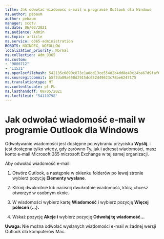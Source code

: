 ```yaml
---
title: Jak odwołać wiadomość e-mail w programie Outlook dla Windows
ms.author: pebaum
author: pebaum
manager: scotv
ms.date: 06/03/2021
ms.audience: Admin
ms.topic: article
ms.service: o365-administration
ROBOTS: NOINDEX, NOFOLLOW
localization_priority: Normal
ms.collection: Adm_O365
ms.custom:
- "9006712"
- "11521"
ms.openlocfilehash: 542135c6890c873c1a0dd13ce55482b4dd8e40c24ba67d9faf6bd10151de8302
ms.sourcegitcommit: b5f7da89a650d2915dc652449623c78be6247175
ms.translationtype: MT
ms.contentlocale: pl-PL
ms.lasthandoff: 08/05/2021
ms.locfileid: "54110798"
---
```

# <a name="how-to-recall-an-email-message-in-outlook-for-windows"></a>Jak odwołać wiadomość e-mail w programie Outlook dla Windows

Odwoływanie wiadomości jest dostępne po wybraniu przycisku **Wyślij**. i jest dostępna tylko wtedy, gdy zarówno Ty, jak i adresat wiadomości, masz konto e-mail Microsoft 365 microsoft Exchange w tej samej organizacji. 

Aby odwołać wiadomość e-mail:

1. Otwórz Outlook, a następnie w okienku folderów po lewej stronie wybierz pozycję **Elementy wysłane**.

1. Kliknij dwukrotnie lub naciśnij dwukrotnie wiadomość, którą chcesz otworzyć w osobnym oknie.

1. W wiadomości wybierz kartę **Wiadomość** i wybierz pozycję **Więcej poleceń (...).**

1. Wskaż pozycję **Akcje i** wybierz pozycję **Odwołaj tę wiadomość...**

**Uwaga:** Nie można odwołać wysłanych wiadomości e-mail w żadnej wersji Outlook dla komputerów Mac.